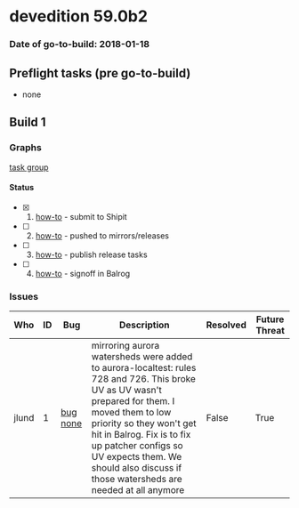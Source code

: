 # devedition 59.0b2

### Date of go-to-build: 2018-01-18

## Preflight tasks (pre go-to-build)
- none

## Build 1  

### Graphs
[task group](https://tools.taskcluster.net/push-inspector/#/eqTuHQPvRT-Gz1-dlZWiRA)


#### Status
- [x] 1.  [how-to](https://wiki.mozilla.org/Release:Release_Automation_on_Mercurial:Starting_a_Release#Submit_to_Ship_It)  - submit to Shipit
- [ ] 2.  [how-to](https://github.com/mozilla-releng/releasewarrior-2.0/wiki/Release-Promotion-Tasks-TC#push-artifacts-to-releases-directory)  - pushed to mirrors/releases
- [ ] 3.  [how-to](https://github.com/mozilla-releng/releasewarrior-2.0/wiki/Release-Promotion-Tasks-TC#publish-the-release)  - publish release tasks
- [ ] 4.  [how-to](https://github.com/mozilla-releng/releasewarrior-2.0/wiki/Release-Promotion-Tasks-TC#obtain-sign-offs-for-changes)  - signoff in Balrog

### Issues
| Who                 | ID               | Bug                                                                 | Description                | Resolved                | Future Threat                |
| ------------------- | ---------------- | ------------------------------------------------------------------- | -------------------------- | ----------------------- | ---------------------------- |
| jlund  | 1 | [bug none](https://bugzil.la/none)        | mirroring aurora watersheds were added to aurora-localtest: rules 728 and 726. This broke UV as UV wasn't prepared for them. I moved them to low priority so they won't get hit in Balrog. Fix is to fix up patcher configs so UV expects them. We should also discuss if those watersheds are needed at all anymore | False | True |

